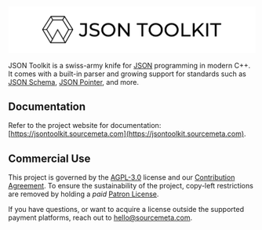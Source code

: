 ![JSON Toolkit](./assets/banner.png)

JSON Toolkit is a swiss-army knife for [JSON](https://www.json.org) programming
in modern C++. It comes with a built-in parser and growing support for
standards such as [JSON Schema](http://json-schema.org), [JSON
Pointer](https://www.rfc-editor.org/rfc/rfc6901), and more.

Documentation
-------------

Refer to the project website for documentation:
[https://jsontoolkit.sourcemeta.com](https://jsontoolkit.sourcemeta.com).

Commercial Use
--------------

This project is governed by the [AGPL-3.0](./LICENSE) license and our
[Contribution Agreement](https://www.sourcemeta.com/contributing/). To ensure
the sustainability of the project, copy-left restrictions are removed by
holding a *paid* [Patron License](./LICENSE-PATRON.markdown).

If you have questions, or want to acquire a license outside the supported
payment platforms, reach out to
[hello@sourcemeta.com](mailto:hello@sourcemeta.com).
